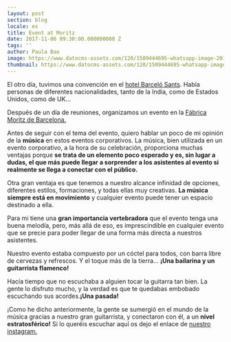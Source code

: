 ```yaml
---
layout: post
section: blog
locale: es
title: Event at Moritz
date: 2017-11-06 09:30:00.000000000 Z
tags: ''
author: Paula Bao
image: https://www.datocms-assets.com/120/1509444695-whatsapp-image-2017-10-25-at-20-44-08.jpeg?ch=DPR%2CWidth&auto=format&w=1024&fm=pjpg&auto=compress
thumbnail: https://www.datocms-assets.com/120/1509444695-whatsapp-image-2017-10-25-at-20-44-08.jpeg?ch=DPR%2CWidth&auto=format&w=105&fm=pjpg&auto=compress
---
```


El otro día, tuvimos una convención en el [hotel Barceló Sants](http:///www.barcelo.com/es/hoteles/espana/barcelona/barcelo-sants/). 
Había personas de diferentes nacionalidades, tanto de la India, como de Estados Unidos, como de UK…

Después de un día de reuniones, organizamos un evento en la [Fábrica Moritz de Barcelona.](http://moritz.com/) 
<!--more-->

Antes de seguir con el tema del evento, quiero hablar un poco de mi opinión de la **música** en estos eventos corporativos. 
La música, bien utilizada en un evento corporativo, a la hora de su celebración, proporciona muchas ventajas porque **se trata de un elemento poco esperado y es, sin lugar a dudas, el que más puede llegar a sorprender a los asistentes al evento si realmente se llega a conectar con el público.**

Otra gran ventaja es que tenemos a nuestro alcance infinidad de opciones, diferentes estilos, formaciones, y todas ellas muy creativas. **La música siempre está en movimiento** y cualquier evento puede tener un espacio destinado a ella.

Para mi tiene una **gran importancia vertebradora** que el evento tenga una buena melodía, pero, más allá de eso, es imprescindible en cualquier evento que se precie para poder llegar de una forma más directa a nuestros asistentes.

Nuestro evento estaba compuesto por un cóctel para todos, con barra libre de cervezas y refrescos. Y el toque más de la tierra… **¡Una bailarina y un guitarrista flamenco!**

Hacía tiempo que no escuchaba a alguien tocar la guitarra tan bien. La gente lo disfruto mucho, y la verdad es que te quedabas embobado escuchando sus acordes.**¡Una pasada!**

¡Como he dicho anteriormente, la gente se sumergió en el mundo de la música gracias a nuestro gran guitarrista, y conectaron con él, a un **nivel estratosférico!**
Si lo queréis escuchar aquí os dejo el enlace de [nuestro instagram. ](http://www.instagram.com/p/BarqdTIl0wx/?taken-by=thegreenvintage)


